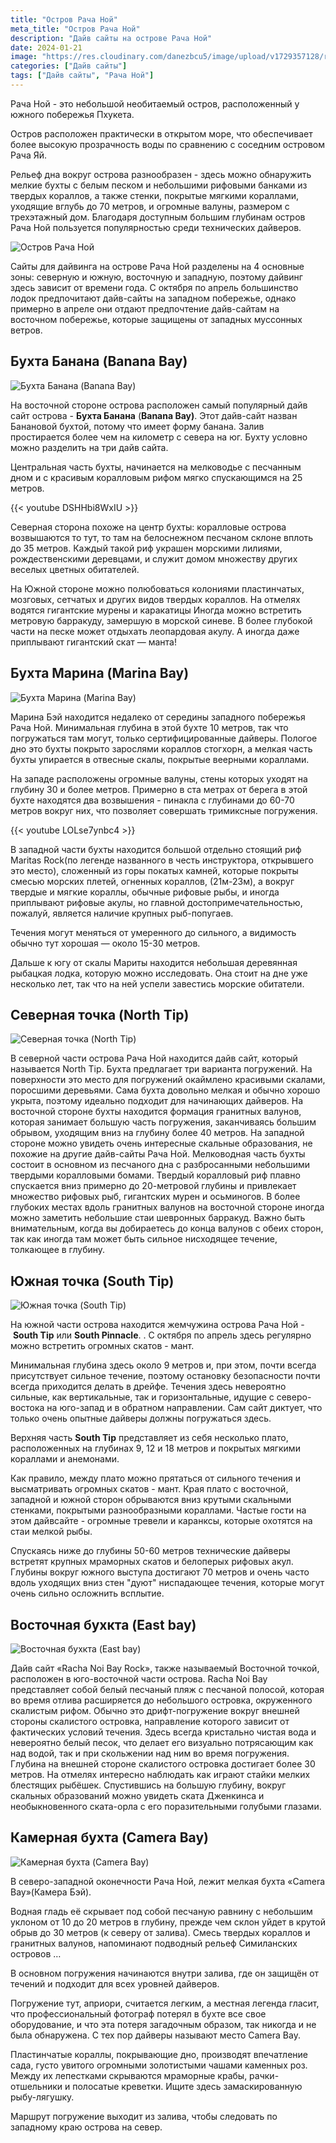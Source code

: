 ```yaml
---
title: "Остров Рача Ной"
meta_title: "Остров Рача Ной"
description: "Дайв сайты на острове Рача Ной"
date: 2024-01-21
image: "https://res.cloudinary.com/danezbcu5/image/upload/v1729357128/rachaNoi_preview_u3tape.png"
categories: ["Дайв сайты"]
tags: ["Дайв сайты", "Рача Ной"]
---
```


Рача Ной - это небольшой необитаемый остров, расположенный у южного побережья Пхукета.

Остров расположен практически в открытом море, что обеспечивает более высокую прозрачность воды по сравнению с соседним островом Рача Яй.

Рельеф дна вокруг острова разнообразен - здесь можно обнаружить мелкие бухты с белым песком и небольшими рифовыми банками из твердых кораллов, а также стенки, покрытые мягкими кораллами, уходящие вглубь до 70 метров, и огромные валуны, размером с трехэтажный дом. Благодаря доступным большим глубинам остров Рача Ной пользуется популярностью среди технических дайверов.

![Остров Рача Ной](https://res.cloudinary.com/danezbcu5/image/upload/v1729357124/rachaNoi_racha_noi_ynfyzt.png "Остров Рача Ной")

Сайты для дайвинга на острове Рача Ной разделены на 4 основные зоны: северную и южную, восточную и западную, поэтому дайвинг здесь зависит от времени года.  С октября по апрель большинство лодок предпочитают дайв-сайты на западном побережье, однако примерно в апреле они отдают предпочтение дайв-сайтам на восточном побережье, которые защищены от западных муссонных ветров.

## Бухта Банана (Banana Bay)

![Бухта Банана (Banana Bay)](https://res.cloudinary.com/danezbcu5/image/upload/v1729357123/rachaNoi_banana_bay_e5n9fs.png "Бухта Банана (Banana Bay)")

На восточной стороне острова расположен самый популярный дайв сайт острова - **Бухта Банана** (**Banana Bay)**. Этот дайв-сайт назван Банановой бухтой, потому что имеет форму банана. Залив простирается более чем на километр с севера на юг. Бухту условно можно разделить на три дайв сайта.

Центральная часть бухты, начинается на мелководье с песчанным дном и с красивым коралловым рифом мягко спускающимся на 25 метров.

{{< youtube DSHHbi8WxIU >}}

Северная сторона похоже на центр бухты: коралловые острова возвышаются то тут, то там на белоснежном песчаном склоне вплоть до 35 метров. Каждый такой риф украшен морскими лилиями, рождественскими деревцами, и служит домом множеству других веселых цветных обитателей.

На Южной стороне можно полюбоваться колониями пластинчатых, мозговых, сетчатых и других видов твердых кораллов.  На отмелях водятся гигантские мурены и каракатицы  Иногда можно встретить метровую барракуду, замершую в морской синеве. В более глубокой части на песке может отдыхать леопардовая акулу. А иногда даже приплывают гигантский скат — манта!

## Бухта Марина (Marina Bay)

![Бухта Марина (Marina Bay)](https://res.cloudinary.com/danezbcu5/image/upload/v1729357125/rachaNoi_marina_bay_etfkd9.png "Бухта Марина (Marina Bay)")

Марина Бэй находится недалеко от середины западного побережья Рача Ной. Минимальная глубина в этой бухте 10 метров, так что погружаться там могут, только сертифицированные дайверы. Пологое дно это бухты покрыто зарослями кораллов стогхорн, а мелкая часть бухты упирается в отвесные скалы, покрытые веерными кораллами.

На западе расположены огромные валуны, стены которых уходят на глубину 30 и более метров. Примерно в ста метрах от берега в этой бухте находятся два возвышения - пинакла с глубинами до 60-70 метров вокруг них, что позволяет совершать тримиксные погружения.

{{< youtube LOLse7ynbc4 >}}

В западной части бухты находится большой отдельно стоящий риф Maritas Rock(по легенде названного в честь инструктора, открывшего это место), сложенный из горы покатых камней, которые покрыты смесью морских плетей, огненных кораллов,
(21м-23м), а вокруг твердые и мягкие кораллы, обычные рифовые рыбы, и иногда приплывают рифовые акулы, но главной достопримечательностью, пожалуй, является наличие крупных рыб-попугаев.

Течения могут меняться от умеренного до сильного, а видимость обычно тут хорошая — около 15-30 метров.

Дальше к югу от скалы Мариты находится небольшая деревянная рыбацкая лодка, которую можно исследовать. Она стоит на дне уже несколько лет, так что на ней успели завестись морские обитатели.

## Северная точка (North Tip)

![Северная точка (North Tip)](https://res.cloudinary.com/danezbcu5/image/upload/v1729357126/rachaNoi_north_tip_tfxmhk.png "Северная точка (North Tip)")

В северной части острова Рача Ной находится дайв сайт, который называется North Tip.  Бухта предлагает три варианта погружений. На поверхности это место для погружений окаймлено красивыми скалами, поросшими деревьями. Сама бухта довольно мелкая и обычно хорошо укрыта, поэтому идеально подходит для начинающих дайверов. На восточной стороне бухты находится формация гранитных валунов, которая занимает большую часть погружения, заканчиваясь большим обрывом, уходящим вниз на глубину более 40 метров. На западной стороне можно увидеть очень интересные скальные образования, не похожие на другие дайв-сайты Рача Ной. Мелководная часть бухты состоит в основном из песчаного дна с разбросанными небольшими твердыми коралловыми бомами. Твердый коралловый риф плавно спускается вниз примерно до 20-метровой глубины и привлекает множество рифовых рыб, гигантских мурен и осьминогов. В более глубоких местах вдоль гранитных валунов на восточной стороне иногда можно заметить небольшие стаи шевронных барракуд. Важно быть внимательным, когда вы добираетесь до конца валунов с обеих сторон, так как иногда там может быть сильное нисходящее течение, толкающее в глубину.

## Южная точка (South Tip)

![Южная точка (South Tip)](https://res.cloudinary.com/danezbcu5/image/upload/v1729357122/rachaNoi_south_tip_xrbwja.png "Южная точка (South Tip)")

На южной части острова находится жемчужина острова Рача Ной - **South Tip** или **South Pinnacle**. . С октября по апрель здесь регулярно можно встретить огромных скатов - мант.

Минимальная глубина здесь около 9 метров и, при этом, почти всегда присутствует сильное течение, поэтому остановку безопасности почти всегда приходится делать в дрейфе. Течения здесь невероятно сильные, как вертикальные, так и горизонтальные, идущие с северо-востока на юго-запад и в обратном направлении. Сам сайт диктует, что только очень опытные дайверы должны погружаться здесь.

Верхняя часть **South Tip** представляет из себя несколько плато, расположенных на глубинах 9, 12 и 18 метров и покрытых мягкими кораллами и анемонами.

Как правило, между плато можно прятаться от сильного течения и высматривать огромных скатов - мант. Края плато с восточной, западной и южной сторон обрываются вниз крутыми скальными стенками, покрытыми разнообразными кораллами. Частые гости на этом дайвсайте - огромные тревели и каранксы, которые охотятся на стаи мелкой рыбы.

Спускаясь ниже до глубины 50-60 метров технические дайверы встретят крупных мраморных скатов и белоперых рифовых акул. Глубины вокруг южного выступа достигают 70 метров и очень часто вдоль уходящих вниз стен "дуют" ниспадающее течения, которые могут очень сильно осложнить всплытие.

## Восточная бухкта (East bay)

![Восточная бухкта (East bay)](https://res.cloudinary.com/danezbcu5/image/upload/v1729357127/rachaNoi_east_bay_s46tk1.png "Восточная бухкта (East bay)")

Дайв сайт «Racha Noi Bay Rock», также называемый Восточной точкой, расположен в юго-восточной части острова. Racha Noi Bay представляет собой белый песчаный пляж с песчаной полосой, которая во время отлива расширяется до небольшого островка, окруженного скалистым рифом. Обычно это дрифт-погружение вокруг внешней стороны скалистого островка, направление которого зависит от фактических условий течения. Здесь всегда кристально чистая вода и невероятно белый песок, что делает его визуально потрясающим как над водой, так и при скольжении над ним во время погружения. Глубина на внешней стороне скалистого островка достигает более 30 метров. На отмелях интересно наблюдать как играют стайки мелких блестящих рыбёшек. Спустившись на большую глубину, вокруг скальных образований можно увидеть ската Дженкинса и необыкновенного ската-орла с его поразительными голубыми глазами.

## Камерная бухта (Camera Bay)

![Камерная бухта (Camera Bay)](https://res.cloudinary.com/danezbcu5/image/upload/v1729357124/rachaNoi_camera_bay_lhkfar.png "Камерная бухта (Camera Bay)")

В северо-западной оконечности Рача Ной, лежит мелкая бухта «Camera Bay»(Камера Бэй).

Водная гладь её скрывает под собой песчаную равнину с небольшим уклоном от 10 до 20 метров в глубину, прежде чем склон уйдет в крутой обрыв до 30 метров (к северу от залива).  Смесь твердых кораллов и гранитных валунов, напоминают подводный рельеф Симиланских островов …

В основном погружения начинаются внутри залива, где он защищён от течений и подходит для всех уровней дайверов.

Погружение тут, априори, считается легким, а местная легенда гласит, что профессиональный фотограф потерял в бухте все свое оборудование, и что эта потеря загадочным образом, так никогда и не была обнаружена. С тех пор дайверы называют место Camera Bay.

Пластинчатые кораллы, покрывающие дно, производят впечатление сада, густо увитого огромными золотистыми чашами каменных роз. Между их лепестками скрываются мраморные крабы, рачки-отшельники и полосатые креветки. Ищите здесь замаскированную рыбу-лягушку.

Маршрут погружение выходит из залива, чтобы следовать по западному краю острова на север.
